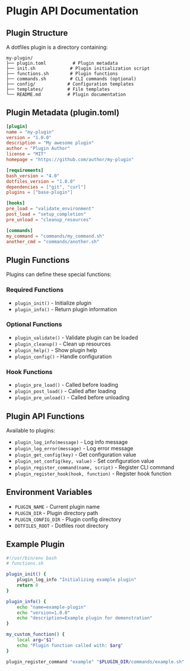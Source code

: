 # Plugin API Documentation

## Plugin Structure

A dotfiles plugin is a directory containing:

```
my-plugin/
├── plugin.toml          # Plugin metadata
├── init.sh             # Plugin initialization script  
├── functions.sh        # Plugin functions
├── commands.sh         # CLI commands (optional)
├── config/            # Configuration templates
├── templates/         # File templates
└── README.md          # Plugin documentation
```

## Plugin Metadata (plugin.toml)

```toml
[plugin]
name = "my-plugin"
version = "1.0.0"
description = "My awesome plugin"
author = "Plugin Author"
license = "MIT"
homepage = "https://github.com/author/my-plugin"

[requirements]
bash_version = "4.0"
dotfiles_version = "1.0.0"
dependencies = ["git", "curl"]
plugins = ["base-plugin"]

[hooks]
pre_load = "validate_environment"
post_load = "setup_completion"
pre_unload = "cleanup_resources"

[commands]
my_command = "commands/my_command.sh"
another_cmd = "commands/another.sh"
```

## Plugin Functions

Plugins can define these special functions:

### Required Functions
- `plugin_init()` - Initialize plugin
- `plugin_info()` - Return plugin information

### Optional Functions  
- `plugin_validate()` - Validate plugin can be loaded
- `plugin_cleanup()` - Clean up resources
- `plugin_help()` - Show plugin help
- `plugin_config()` - Handle configuration

### Hook Functions
- `plugin_pre_load()` - Called before loading
- `plugin_post_load()` - Called after loading  
- `plugin_pre_unload()` - Called before unloading

## Plugin API Functions

Available to plugins:

- `plugin_log_info(message)` - Log info message
- `plugin_log_error(message)` - Log error message
- `plugin_get_config(key)` - Get configuration value
- `plugin_set_config(key, value)` - Set configuration value
- `plugin_register_command(name, script)` - Register CLI command
- `plugin_register_hook(hook, function)` - Register hook function

## Environment Variables

- `PLUGIN_NAME` - Current plugin name
- `PLUGIN_DIR` - Plugin directory path
- `PLUGIN_CONFIG_DIR` - Plugin config directory
- `DOTFILES_ROOT` - Dotfiles root directory

## Example Plugin

```bash
#!/usr/bin/env bash
# functions.sh

plugin_init() {
    plugin_log_info "Initializing example plugin"
    return 0
}

plugin_info() {
    echo "name=example-plugin"
    echo "version=1.0.0" 
    echo "description=Example plugin for demonstration"
}

my_custom_function() {
    local arg="$1"
    echo "Plugin function called with: $arg"
}

plugin_register_command "example" "$PLUGIN_DIR/commands/example.sh"
```
